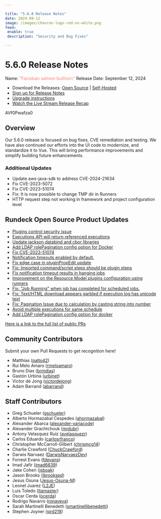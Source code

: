 ```yaml
---

title: "5.6.0 Release Notes"
date: 2024-09-12
image: /images/chevron-logo-red-on-white.png
feed:
 enable: true
 description: "Security and Bug Fixes"

---
```


# 5.6.0 Release Notes

Name: <span style="color: salmon"><span class="glyphicon glyphicon-bullhorn"></span> "Fansiban salmon bullhorn"</span>
Release Date: September 12, 2024

- Download the Releases: [Open Source](https://www.rundeck.com/community-downloads/5.6.0) | [Self-Hosted](https://www.rundeck.com/enterprise-downloads/5.6.0)
- [Sign up for Release Notes](https://www.rundeck.com/release-notes-signup)
- [Upgrade instructions](/upgrading/)
- [Watch the Live Stream Release Recap](https://www.youtube.com/watch?v=AVf0Pwafza0)


<VidStack src="youtube/AVf0Pwafza0"/>


AVf0Pwafza0

## Overview

Our 5.6.0 release is focused on bug fixes, CVE remediation and testing.  We have also continued our efforts into the UI code to modernize, and standardize it to Vue. This will bring performance improvements and simplify building future enhancements.

### Additional Updates


* Update aws-java-sdk to address CVE-2024-21634
* Fix CVE-2023-5072
* Fix CVE-2023-51074
* Fix: It is now possible to change TMP dir in Runners
* HTTP request step not working in framework and project configuration level


## Rundeck Open Source Product Updates

* [Plugins control security issue](https://github.com/rundeck/rundeck/pull/9343)
* [Executions API will return referenced executions](https://github.com/rundeck/rundeck/pull/9342)
* [Update jackson databind and cbor libraries](https://github.com/rundeck/rundeck/pull/9338)
* [Add LDAP rolePagination config option for Docker](https://github.com/rundeck/rundeck/pull/9332)
* [Fix CVE-2023-51074](https://github.com/rundeck/rundeck/pull/9329)
* [Notification timeouts enabled by default.](https://github.com/rundeck/rundeck/pull/9325)
* [Fix edge case in pluginPropEdit update](https://github.com/rundeck/rundeck/pull/9317)
* [Fix: Imported command/script steps should be plugin steps](https://github.com/rundeck/rundeck/pull/9297)
* [Fix notification timeout results in hanging jobs](https://github.com/rundeck/rundeck/pull/9284)
* [Improvement on the Resource Model plugins configuration using runners](https://github.com/rundeck/rundeck/pull/9276)
* [Fix:  &quot;Job Running&quot; when job has completed for scheduled jobs.](https://github.com/rundeck/rundeck/pull/9273)
* [Fix: Text/HTML download appears garbled if execution log has unicode text](https://github.com/rundeck/rundeck/pull/9272)
* [Fix: Pagination Issue due to calculation by casting string into number](https://github.com/rundeck/rundeck/pull/9271)
* [Avoid multiple executions for same schedule](https://github.com/rundeck/rundeck/pull/9213)
* [Add LDAP rolePagination config option for docker](https://github.com/rundeck/rundeck/pull/8822)


[Here is a link to the full list of public PRs](https://github.com/rundeck/rundeck/pulls?q=is%3Apr+milestone%3A5.6.0+is%3Aclosed)


## Community Contributors

Submit your own Pull Requests to get recognition here!

* Matthias ([palto42](https://github.com/palto42))
* Rui Melo Amaro ([rmeloamaro](https://github.com/rmeloamaro))
* Bruno Dias ([brmdias](https://github.com/brmdias))
* Gastón Urbina ([urbinet](https://github.com/urbinet))
* Victor de Jong ([victordejong](https://github.com/victordejong))
* Adam Barrand ([abarrand](https://github.com/abarrand))


## Staff Contributors

* Greg Schueler ([gschueler](https://github.com/gschueler))
* Alberto Hormazabal Cespedes ([ahormazabal](https://github.com/ahormazabal))
* Alexander Abarca ([alexander-variacode](https://github.com/alexander-variacode))
* Alexander Grachtchouk ([mrdubr](https://github.com/mrdubr))
* Antony Velasquez Ruiz ([avelasquezr](https://github.com/avelasquezr))
* Carlos Eduardo ([carlosrfranco](https://github.com/carlosrfranco))
* Christopher McCarroll-Gilbert ([chrismcg14](https://github.com/chrismcg14))
* Charlie Crawford ([ChuckCrawford](https://github.com/ChuckCrawford))
* Darwis Narvaez ([DarwisNarvaezDev](https://github.com/DarwisNarvaezDev))
* Forrest Evans ([fdevans](https://github.com/fdevans))
* Imad Jafir ([imad6639](https://github.com/imad6639))
* Jake Cohen ([jsboak](https://github.com/jsboak))
* Jason Brooks ([jbrookspd](https://github.com/jbrookspd))
* Jesus Osuna ([Jesus-Osuna-M](https://github.com/Jesus-Osuna-M))
* Leonel Juarez ([L2JE](https://github.com/L2JE))
* Luis Toledo ([ltamaster](https://github.com/ltamaster))
* Oscar Cerda ([ocerda](https://github.com/ocerda))
* Rodrigo Navarro ([ronaveva](https://github.com/ronaveva))
* Sarah Martinelli Benedetti ([smartinellibenedetti](https://github.com/smartinellibenedetti))
* Stephen Joyner ([sjrd218](https://github.com/sjrd218))
